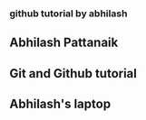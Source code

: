 ### github tutorial by abhilash

## Abhilash Pattanaik 

## Git and Github tutorial

## Abhilash's laptop